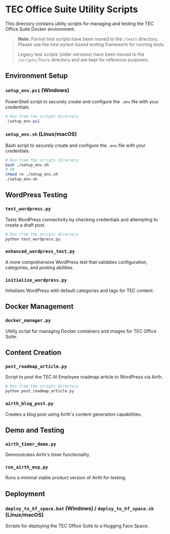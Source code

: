 # TEC Office Suite Utility Scripts

This directory contains utility scripts for managing and testing the TEC Office Suite Docker environment.

> **Note:** Formal test scripts have been moved to the `/tests` directory. Please use the new pytest-based testing framework for running tests.
> 
> Legacy test scripts (older versions) have been moved to the `/scripts/Tests` directory and are kept for reference purposes.

## Environment Setup

### `setup_env.ps1` (Windows)
PowerShell script to securely create and configure the `.env` file with your credentials.

```powershell
# Run from the scripts directory
.\setup_env.ps1
```

### `setup_env.sh` (Linux/macOS)
Bash script to securely create and configure the `.env` file with your credentials.

```bash
# Run from the scripts directory
bash ./setup_env.sh
# OR
chmod +x ./setup_env.sh
./setup_env.sh
```

## WordPress Testing

### `test_wordpress.py`
Tests WordPress connectivity by checking credentials and attempting to create a draft post.

```powershell
# Run from the scripts directory
python test_wordpress.py
```

### `enhanced_wordpress_test.py`
A more comprehensive WordPress test that validates configuration, categories, and posting abilities.

### `initialize_wordpress.py`
Initializes WordPress with default categories and tags for TEC content.

## Docker Management

### `docker_manager.py`
Utility script for managing Docker containers and images for TEC Office Suite.

## Content Creation

### `post_roadmap_article.py`
Script to post the TEC AI Employee roadmap article to WordPress via Airth.

```powershell
# Run from the scripts directory
python post_roadmap_article.py
```

### `airth_blog_post.py`
Creates a blog post using Airth's content generation capabilities.

## Demo and Testing

### `airth_timer_demo.py`
Demonstrates Airth's timer functionality.

### `run_airth_mvp.py`
Runs a minimal viable product version of Airth for testing.

## Deployment

### `deploy_to_hf_space.bat` (Windows) / `deploy_to_hf_space.sh` (Linux/macOS)
Scripts for deploying the TEC Office Suite to a Hugging Face Space.
